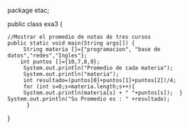 package etac;

public class exa3 {
	
	//Mostrar el promedio de notas de tres cursos 
	public static void main(String args[]) {
		 String materia []={"programacion", "base de datos","redes","Ingles"}; 
		int puntos []={10,7,8,9};
		 System.out.println("Promedio de cada materia");
		 System.out.println("materia");
		 int resultado=(puntos[0]+puntos[1]+puntos[2])/4;
		 for (int s=0;s<materia.length;s++){
		 System.out.println(materia[s] + " "+puntos[s]);  } System.out.println("Su Promedio es : " +resultado);
		  }
}

